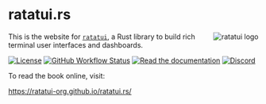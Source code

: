 # ratatui.rs

<img align="right" src="https://avatars.githubusercontent.com/u/125200832?s=128&v=4" alt="ratatui logo">

This is the website for [`ratatui`](https://github.com/ratatui-org/ratatui), a Rust library to build
rich terminal user interfaces and dashboards.

[![License](https://img.shields.io/crates/l/ratatui?style=for-the-badge)](./LICENSE.md)
[![GitHub Workflow Status](https://img.shields.io/github/actions/workflow/status/ratatui-org/ratatui-book/mdbook.yml?label=Github%20Pages&logo=github&style=for-the-badge)](https://github.com/ratatui-org/ratatui.rs/actions/workflows/mdbook.yml)
[![Read the documentation](https://img.shields.io/badge/Read-Documentation-blue?style=for-the-badge)](https://ratatui-org.github.io/ratatui.rs/)
[![Discord](https://img.shields.io/discord/1070692720437383208?label=discord&logo=discord&style=for-the-badge)](https://discord.gg/pMCEU9hNEj)

To read the book online, visit:

<https://ratatui-org.github.io/ratatui.rs/>
